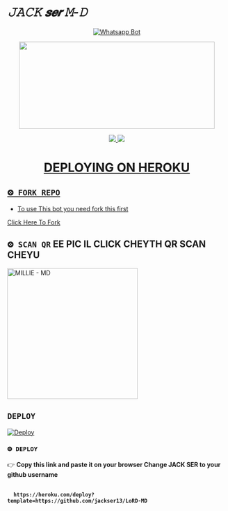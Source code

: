 
# *𝙹𝙰𝙲𝙺 𝙨𝙚𝙧 𝙼-𝙳*
<div align="center">
  
  [![Whatsapp Bot](https://readme-typing-svg.herokuapp.com?font=times-bold-italic&color=%23F7F7F7&duration=4862&center=true&vCenter=true&lines=WELCOME+TO+𝙹𝙰𝙲𝙺+𝚂𝙴𝚁+WHATSAPP+BOT)](https://github.com/jackser13/Lord-MD)
</div>
<div align="center">
  <img border-radius: 15px src="https://i.imgur.com/UGXQvNF.jpeg" width="450" height="200"/>

<p align="center">
  <a href="https://instagram.com/ylnt_jack"><img src="https://img.shields.io/badge/Instagram-E4405F?style=for-the-badge&logo=instagram&logoColor=white"/> 
  <a href="https://wa.me/919744106247"><img src="https://img.shields.io/badge/WhatsApp-25D366?style=for-the-badge&logo=whatsapp&logoColor=white" />
</p>
<div align="center">

# DEPLOYING ON HEROKU
  <div align="left">
   
## `⨷ FORK REPO`

- To use This bot you need fork this first <br>

[Click Here To Fork](https://github.com/jackser13/LoRD-MD/fork)

## `⨷ SCAN QR`     EE PIC IL CLICK CHEYTH QR SCAN CHEYU

<a href="https://bit.ly/Millie-QR"><img title="MILLIE - MD" src="https://i.imgur.com/UGXQvNF.jpeg" width="300"></a>

## `DEPLOY`

[![Deploy](https://www.herokucdn.com/deploy/button.svg)](https://heroku.com/deploy?template=https://github.com/jackser13/LoRD-MD)


### `⨷ DEPLOY`
  
  

👉 <b>Copy this link and paste it on your browser Change JACK SER to your github username<b> <br><br>
```
  https://heroku.com/deploy?template=https://github.com/jackser13/LoRD-MD
```
<br>

      
      
      
      

</div>


<div align="left">
  

